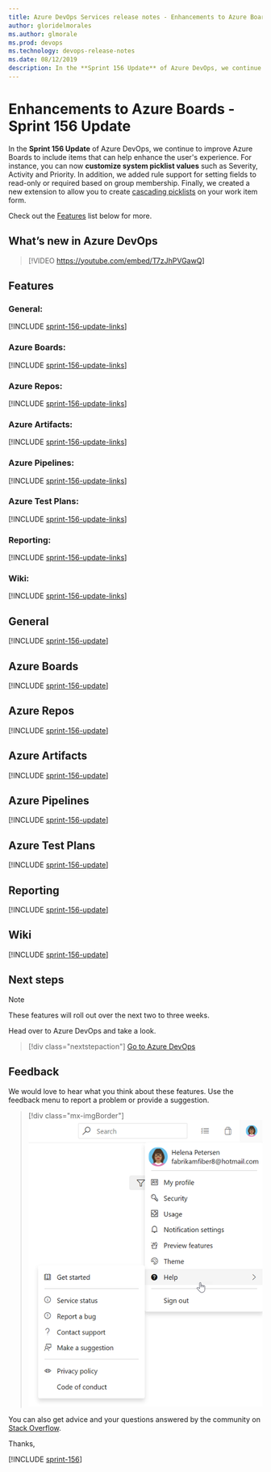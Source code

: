 ```yaml
---
title: Azure DevOps Services release notes - Enhancements to Azure Boards - Sprint 156 Update
author: gloridelmorales
ms.author: glmorale
ms.prod: devops
ms.technology: devops-release-notes
ms.date: 08/12/2019
description: In the **Sprint 156 Update** of Azure DevOps, we continue to improve Azure Boards to include items that can help improve the user experience. 
---
```


#  Enhancements to Azure Boards - Sprint 156 Update

In the **Sprint 156 Update** of Azure DevOps, we continue to improve Azure Boards to include items that can help enhance the user's experience. For instance, you can now **customize system picklist values** such as Severity, Activity and Priority. In addition, we added rule support for setting fields to read-only or required based on group membership. Finally, we created a new extension to allow you to create [cascading picklists](https://marketplace.visualstudio.com/items?itemName=ms-devlabs.cascading-picklists-extension) on your work item form.

Check out the [Features](#features) list below for more.

## What’s new in Azure DevOps

> [!VIDEO https://youtube.com/embed/T7zJhPVGawQ]

## Features

### General:

[!INCLUDE [sprint-156-update-links](_shared/general/sprint-156-update-links.md)]

### Azure Boards:

[!INCLUDE [sprint-156-update-links](_shared/boards/sprint-156-update-links.md)]

### Azure Repos:

[!INCLUDE [sprint-156-update-links](_shared/repos/sprint-156-update-links.md)]

### Azure Artifacts:

[!INCLUDE [sprint-156-update-links](_shared/artifacts/sprint-156-update-links.md)]

### Azure Pipelines:

[!INCLUDE [sprint-156-update-links](_shared/pipelines/sprint-156-update-links.md)]

### Azure Test Plans:

[!INCLUDE [sprint-156-update-links](_shared/testplans/sprint-156-update-links.md)]

### Reporting:

[!INCLUDE [sprint-156-update-links](_shared/reporting/sprint-156-update-links.md)]

### Wiki:

[!INCLUDE [sprint-156-update-links](_shared/wiki/sprint-156-update-links.md)]

## General

[!INCLUDE [sprint-156-update](_shared/general/sprint-156-update.md)]

## Azure Boards

[!INCLUDE [sprint-156-update](_shared/boards/sprint-156-update.md)]

## Azure Repos

[!INCLUDE [sprint-156-update](_shared/repos/sprint-156-update.md)]

## Azure Artifacts

[!INCLUDE [sprint-156-update](_shared/artifacts/sprint-156-update.md)]

## Azure Pipelines

[!INCLUDE [sprint-156-update](_shared/pipelines/sprint-156-update.md)]

## Azure Test Plans

[!INCLUDE [sprint-156-update](_shared/testplans/sprint-156-update.md)]

## Reporting

[!INCLUDE [sprint-156-update](_shared/reporting/sprint-156-update.md)]

## Wiki

[!INCLUDE [sprint-156-update](_shared/wiki/sprint-156-update.md)]

## Next steps

> [!NOTE]
> These features will roll out over the next two to three weeks.

Head over to Azure DevOps and take a look.

> [!div class="nextstepaction"]
> [Go to Azure DevOps](http://go.microsoft.com/fwlink/?LinkId=307137&campaign=o~msft~docs~product-vsts~release-notes)

## Feedback

We would love to hear what you think about these features. Use the feedback menu to report a problem or provide a suggestion.

> [!div class="mx-imgBorder"]
> ![Make a suggestion](../_img/make-a-suggestion.png)

You can also get advice and your questions answered by the community on [Stack Overflow](https://stackoverflow.com/questions/tagged/azure-devops).

Thanks,

[!INCLUDE [sprint-156](_shared/signer/sprint-156.md)]
